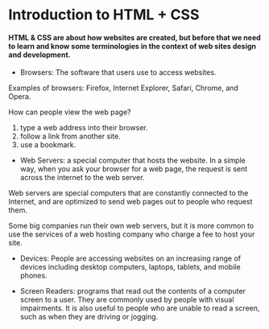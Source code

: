# Introduction to HTML + CSS

#### HTML & CSS are about how websites are created, but before that we need to learn and know some **terminologies** in the context of web sites design and development.

- Browsers: The software that users use to access websites. 

Examples of browsers: Firefox, Internet Explorer, Safari, Chrome, and Opera.

How can people view the web page?
1. type a web address into their browser.
2. follow a link from another site.
3. use a bookmark.

- Web Servers: a special computer that hosts the website. In a simple way, when you ask your browser for a web page, the request is sent across the internet to the web server. 

Web servers are special computers that are constantly connected to the Internet, and are optimized to send web pages out to people who request them.

Some big companies run their own web servers, but it is more common to use the services of a web hosting company who charge a fee to host your site.

- Devices: People are accessing websites on an increasing range of devices including desktop computers, laptops, tablets, and mobile phones. 

- Screen Readers: programs that read out the contents of a computer screen to a user. They are commonly used by people with visual impairments. It is also useful to people who are unable to read a screen, such as when they are driving or jogging.



